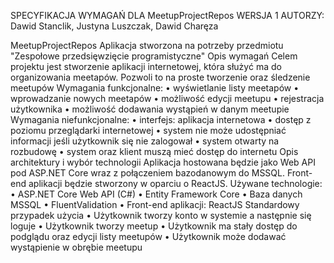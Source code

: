 SPECYFIKACJA WYMAGAŃ
DLA MeetupProjectRepos
WERSJA 1
AUTORZY: Dawid Stanclik, Justyna Luszczak, Dawid Charęza

MeetupProjectRepos
Aplikacja stworzona na potrzeby przedmiotu "Zespołowe przedsięwzięcie programistyczne"
Opis wymagań
Celem projektu jest stworzenie aplikacji internetowej, która służyć ma do organizowania meetapów. Pozwoli to na proste tworzenie oraz śledzenie meetupów
Wymagania funkcjonalne:
•	wyświetlanie listy meetapów
•	wprowadzanie nowych meetapów
•	możliwość edycji meetupu
•	rejestracja użytkownika 
•	możliwość dodawania wystąpień w danym meetupie
Wymagania niefunkcjonalne:
•	interfejs: aplikacja internetowa
•	dostęp z poziomu przeglądarki internetowej
•	system nie może udostępniać informacji jeśli użytkownik się nie zalogował
•	system otwarty na rozbudowę
•	system oraz klient muszą mieć dostęp do internetu
Opis architektury i wybór technologii
Aplikacja hostowana będzie jako Web API pod ASP.NET Core wraz z połączeniem bazodanowym do MSSQL. Front-end aplikacji będzie stworzony w oparciu o ReactJS.
Używane technologie:
•	ASP.NET Core Web API (C#)
•	Entity Framework Core
•	Baza danych MSSQL
•	FluentValidation
•	Front-end aplikacji: ReactJS
Standardowy przypadek użycia
•	Użytkownik tworzy konto w systemie a następnie się loguje
•	Użytkownik tworzy meetup
•	Użytkownik ma stały dostęp do podglądu oraz edycji listy meetupów
•	Użytkownik może dodawać wystąpienie w obrębie meetupu

